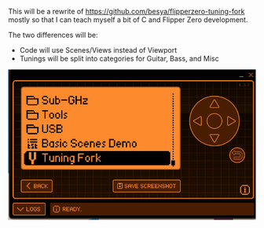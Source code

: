 This will be a rewrite of https://github.com/besya/flipperzero-tuning-fork mostly so that I can teach myself a bit of C and Flipper Zero development.

The two differences will be:

- Code will use Scenes/Views instead of Viewport
- Tunings will be split into categories for Guitar, Bass, and Misc

![categories](img/AppCrash.gif)